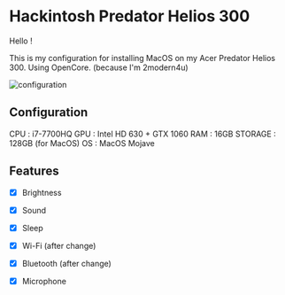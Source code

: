 # Hackintosh Predator Helios 300

Hello !

This is my configuration for installing MacOS on my Acer Predator Helios 300.
Using OpenCore. (because I'm 2modern4u)

![configuration](https://i.ibb.co/d6TfF5x/Capture-d-cran-2020-01-21-09-08-26.png)


## Configuration

CPU : i7-7700HQ
GPU : Intel HD 630 + GTX 1060
RAM : 16GB
STORAGE : 128GB (for MacOS)
OS : MacOS Mojave

## Features
 - [x] Brightness
 - [x] Sound
 - [x] Sleep
 - [x] Wi-Fi (after change)
 - [x] Bluetooth (after change)
 - [x] Microphone

